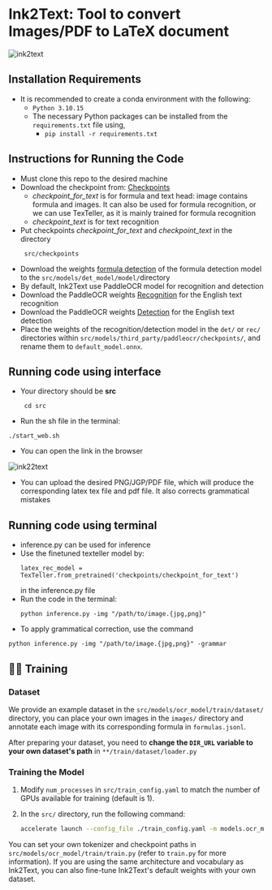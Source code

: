 # Ink2Text: Tool to convert Images/PDF to LaTeX document 

![ink2text](https://github.com/user-attachments/assets/c428e743-012b-45c6-82cf-fd8ff4d3d00d) 
## Installation Requirements
- It is recommended to create a conda environment with the following:
  - `Python 3.10.15`
  - The necessary Python packages can be installed from the `requirements.txt` file using,
    - `pip install -r requirements.txt`
## Instructions for Running the Code
- Must clone this repo to the desired machine
- Download the checkpoint from: [Checkpoints](https://drive.google.com/drive/folders/1z7MMYoh_bCl0YjJm_aPhvXf68aeOL-E0?usp=drive_link)
   - _checkpoint_for_text_ is for formula and text head: image contains formula and images. It can also be used for formula recognition, or we can use TexTeller, as it is mainly trained for formula recognition
   - _checkpoint_text_ is for text recognition
- Put checkpoints _checkpoint_for_text_ and _checkpoint_text_ in the directory
  ```
   src/checkpoints
   ```
- Download the weights [formula detection](https://drive.google.com/file/d/1aSn8nAjGXuYLI0bc1i9Qg1z4Tz0hbdY5/view?usp=drive_link) of the formula detection model to the `src/models/det_model/model/`directory
-  By default, Ink2Text use PaddleOCR model for recognition and detection
-  Download the PaddleOCR weights [Recognition](https://drive.google.com/file/d/1vEfregonJp4Wga8UWfYX7bPREXCmf7WL/view?usp=sharing) for the English text recognition 
-  Download the PaddleOCR weights [Detection](https://drive.google.com/file/d/1TqOceYNw2m92ayWg9DCCbGQ_VYV3-u5C/view?usp=drive_link) for the English text detection
-  Place the weights of the recognition/detection model in the `det/` or `rec/` directories within `src/models/third_party/paddleocr/checkpoints/`, and rename them to `default_model.onnx`.
## Running code using interface 
- Your directory should be **src**
  ```
   cd src
  ```
- Run the sh file in the terminal:
 ```
 ./start_web.sh
```
- You can open the link in the browser
  
![ink22text](https://github.com/user-attachments/assets/0777ef87-979d-4e11-86e9-d25257c9f1c3)

- You can upload the desired PNG/JGP/PDF file, which will produce the corresponding latex tex file and pdf file. It also corrects grammatical mistakes
## Running code using terminal 
- inference.py can be used for inference
- Use the finetuned texteller model by:
  ```
  latex_rec_model = TexTeller.from_pretrained('checkpoints/checkpoint_for_text')
  ```
  in the inference.py file
- Run the code in the terminal:
  ```
  python inference.py -img "/path/to/image.{jpg,png}"
  ```
- To apply grammatical correction, use the command
 ```
python inference.py -img "/path/to/image.{jpg,png}" -grammar
```

## 🏋️‍♂️ Training

### Dataset

We provide an example dataset in the `src/models/ocr_model/train/dataset/` directory, you can place your own images in the `images/` directory and annotate each image with its corresponding formula in `formulas.jsonl`.

After preparing your dataset, you need to **change the `DIR_URL` variable to your own dataset's path** in `**/train/dataset/loader.py`

### Training the Model

1. Modify `num_processes` in `src/train_config.yaml` to match the number of GPUs available for training (default is 1).
2. In the `src/` directory, run the following command:

   ```bash
   accelerate launch --config_file ./train_config.yaml -m models.ocr_model.train.train
   ```

You can set your own tokenizer and checkpoint paths in `src/models/ocr_model/train/train.py` (refer to `train.py` for more information). If you are using the same architecture and vocabulary as Ink2Text, you can also fine-tune Ink2Text's default weights with your own dataset.
